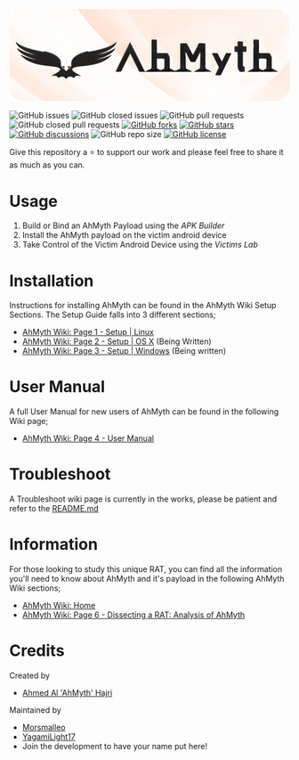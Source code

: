 <img src=".github/AhMyth-Banner.jpg" alt="Banner.png" />

![GitHub issues](https://img.shields.io/github/issues-raw/Morsmalleo/AhMyth?color=red) ![GitHub closed issues](https://img.shields.io/github/issues-closed-raw/Morsmalleo/AhMyth?color=light%20green) ![GitHub pull requests](https://img.shields.io/github/issues-pr-raw/Morsmalleo/AhMyth?color=blue) ![GitHub closed pull requests](https://img.shields.io/github/issues-pr-closed-raw/Morsmalleo/AhMyth?color=blue) [![GitHub forks](https://img.shields.io/github/forks/Morsmalleo/AhMyth)](https://github.com/Morsmalleo/AhMyth/network) [![GitHub stars](https://img.shields.io/github/stars/Morsmalleo/AhMyth)](https://github.com/Morsmalleo/AhMyth/stargazers) [![GitHub discussions](https://img.shields.io/github/discussions/Morsmalleo/AhMyth)](https://GitHub.com/Morsmalleo/AhMyth/discussions) ![GitHub repo size](https://img.shields.io/github/repo-size/Morsmalleo/AhMyth) [![GitHub license](https://img.shields.io/github/license/Morsmalleo/AhMyth)](https://github.com/Morsmalleo/AhMyth/blob/master/LICENSE.md)

Give this repository a ⭐ to support our work
and please feel free to share it as much as you can.
#

Usage
=====
01. Build or Bind an AhMyth Payload using the *APK Builder*
02. Install the AhMyth payload on the victim android device
03. Take Control of the Victim Android Device using the *Victims Lab*
#

Installation
============
Instructions for installing AhMyth can be found in the AhMyth Wiki Setup Sections.
The Setup Guide falls into 3 different sections;

- [AhMyth Wiki: Page 1 - Setup | Linux](https://github.com/Morsmalleo/AhMyth/wiki/P1.-Setup-%7C-Linux)
- [AhMyth Wiki: Page 2 - Setup | OS X](https://github.com/Morsmalleo/AhMyth/wiki/P2.-Setup-%7C-OS-X-*Being-Written*) (Being Written)
- [AhMyth Wiki: Page 3 - Setup | Windows](https://github.com/Morsmalleo/AhMyth/wiki/P3.-Setup-%7C-Windows-*Being-Written*) (Being written)
#

User Manual
===========
A full User Manual for new users of AhMyth can be found in the following Wiki page; 
- [AhMyth Wiki: Page 4 - User Manual](https://github.com/Morsmalleo/AhMyth/wiki/P4.-User-Manual)
#

Troubleshoot
============
A Troubleshoot wiki page is currently in the works, please be patient and refer to the [README.md](#readme)

Information
===========
For those looking to study this unique RAT, you can find all the information you'll need to know about AhMyth and it's payload in the following AhMyth Wiki sections;
- [AhMyth Wiki: Home](https://github.com/Morsmalleo/AhMyth/wiki)
- [AhMyth Wiki: Page 6 - Dissecting a RAT: Analysis of AhMyth](https://github.com/Morsmalleo/AhMyth/wiki/P6.-Dissecting-a-RAT:-Analysis-of-AhMyth)
#

Credits
=========

Created by
- [Ahmed Al 'AhMyth' Hajri](https://github.com/AhMyth)

Maintained by
- [Morsmalleo](https://github.com/Morsmalleo)
- [YagamiLight17](https://github.com/YagamiLight17)
- Join the development to have your name put here!
